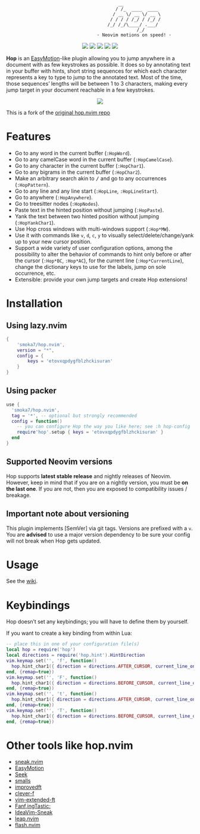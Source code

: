                                               __
                                             / /_  ____  ____
                                            / __ \/ __ \/ __ \
                                           / / / / /_/ / /_/ /
                                          /_/ /_/\____/ .___/
                                                     /_/
                                      · Neovim motions on speed! ·

<p align="center">
  <img src="https://img.shields.io/github/issues/smoka7/hop.nvim?color=cyan&style=for-the-badge"/>
  <img src="https://img.shields.io/github/issues-pr/smoka7/hop.nvim?color=green&style=for-the-badge"/>
  <img src="https://img.shields.io/github/contributors-anon/smoka7/hop.nvim?color=blue&style=for-the-badge"/>
  <img src="https://img.shields.io/github/last-commit/smoka7/hop.nvim?style=for-the-badge"/>
  <img src="https://img.shields.io/github/v/tag/smoka7/hop.nvim?color=pink&label=release&style=for-the-badge"/>
</p>

**Hop** is an [EasyMotion](https://github.com/easymotion/vim-easymotion)-like plugin allowing you to jump anywhere in a
document with as few keystrokes as possible. It does so by annotating text in
your buffer with hints, short string sequences for which each character
represents a key to type to jump to the annotated text. Most of the time,
those sequences’ lengths will be between 1 to 3 characters, making every jump
target in your document reachable in a few keystrokes.

<p align="center">
  <img src="https://user-images.githubusercontent.com/506592/176885253-5f618593-77c5-4843-9101-a9de30f0a022.png"/>
</p>

This is a fork of the [original hop.nvim repo](https://github.com/phaazon/hop.nvim)

# Features

- Go to any word in the current buffer (`:HopWord`).
- Go to any camelCase word in the current buffer (`:HopCamelCase`).
- Go to any character in the current buffer (`:HopChar1`).
- Go to any bigrams in the current buffer (`:HopChar2`).
- Make an arbitrary search akin to <kbd>/</kbd> and go to any occurrences (`:HopPattern`).
- Go to any line and any line start (`:HopLine`, `:HopLineStart`).
- Go to anywhere (`:HopAnywhere`).
- Go to treesitter nodes (`:HopNodes`).
- Paste text in the hinted position without jumping (`:HopPaste`).
- Yank the text between two hinted position without jumping (`:HopYankChar1`).
- Use Hop cross windows with multi-windows support (`:Hop*MW`).
- Use it with commands like `v`, `d`, `c`, `y` to visually select/delete/change/yank up to your new cursor position.
- Support a wide variety of user configuration options, among the possibility to alter the behavior of commands
  to hint only before or after the cursor (`:Hop*BC`, `:Hop*AC`), for the current line (`:Hop*CurrentLine`),
  change the dictionary keys to use for the labels, jump on sole occurrence, etc.
- Extensible: provide your own jump targets and create Hop extensions!

# Installation

## Using lazy.nvim

```lua
{
    'smoka7/hop.nvim',
    version = "*",
    config = {
        keys = 'etovxqpdygfblzhckisuran'
    }
}
```

## Using packer

```lua
use {
  'smoka7/hop.nvim',
  tag = '*', -- optional but strongly recommended
  config = function()
    -- you can configure Hop the way you like here; see :h hop-config
    require'hop'.setup { keys = 'etovxqpdygfblzhckisuran' }
  end
}
```

## Supported Neovim versions

Hop supports **latest stable release** and nightly releases of Neovim. However, keep in mind that if you are on a nightly version, you must be **on
the last one**. If you are not, then you are exposed to compatibility issues / breakage.

## Important note about versioning

This plugin implements [SemVer] via git tags. Versions are prefixed with a `v`. You are **advised** to use a major version
dependency to be sure your config will not break when Hop gets updated.

# Usage

See the [wiki](https://github.com/smoka7/hop.nvim/wiki).

# Keybindings

Hop doesn’t set any keybindings; you will have to define them by yourself.

If you want to create a key binding from within Lua:

```lua
-- place this in one of your configuration file(s)
local hop = require('hop')
local directions = require('hop.hint').HintDirection
vim.keymap.set('', 'f', function()
  hop.hint_char1({ direction = directions.AFTER_CURSOR, current_line_only = true })
end, {remap=true})
vim.keymap.set('', 'F', function()
  hop.hint_char1({ direction = directions.BEFORE_CURSOR, current_line_only = true })
end, {remap=true})
vim.keymap.set('', 't', function()
  hop.hint_char1({ direction = directions.AFTER_CURSOR, current_line_only = true, hint_offset = -1 })
end, {remap=true})
vim.keymap.set('', 'T', function()
  hop.hint_char1({ direction = directions.BEFORE_CURSOR, current_line_only = true, hint_offset = 1 })
end, {remap=true})
```


# Other tools like hop.nvim

* [sneak.nvim](https://github.com/justinmk/vim-sneak)
* [EasyMotion](https://github.com/easymotion/vim-easymotion)
* [Seek](https://github.com/goldfeld/vim-seek)
* [smalls](https://github.com/t9md/vim-smalls)
* [improvedft](https://github.com/chrisbra/improvedft)
* [clever-f](https://github.com/rhysd/clever-f.vim)
* [vim-extended-ft](https://github.com/svermeulen/vim-extended-ft)
* [Fanf,ingTastic;](https://github.com/dahu/vim-fanfingtastic)
* [IdeaVim-Sneak](https://plugins.jetbrains.com/plugin/15348-ideavim-sneak)
* [leap.nvim](https://github.com/ggandor/leap.nvim)
* [flash.nvim](https://github.com/folke/flash.nvim)

